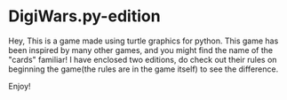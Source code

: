 # DigiWars.py-edition
Hey,
This is a game made using turtle graphics for python.
This game has been inspired by many other games, and you might find the name of the "cards" familiar!
I have enclosed two editions, do check out their rules on beginning the game(the rules are in the game itself) to see the difference.

Enjoy!
